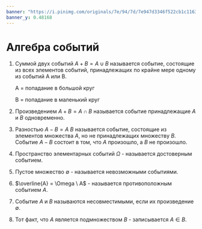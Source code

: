 ```yaml
---
banner: "https://i.pinimg.com/originals/7e/94/7d/7e947d3346f522cb1c1163b4a354f6bd.gif"
banner_y: 0.48168
---
```

# Алгебра событий

1. Суммой двух событий $A + B = A \cup B$ называется событие, состоящие из всех элементов событий, принадлежащих по крайне мере одному из событий A или B.

	A = попадание в большой круг

	B = попадание в маленький круг 


2. Произведением $A + B = A \cap B$ называется событие принадлежащие $A$ и $B$ одновременно. 
3. Разностью $A - B = A \ B$ называется событие, состоящие из элементов множества $A$, но не принадлежащих множеству $B$. Событие $A - B$ состоит в том, что $A$ произошло, а $B$ не произошло.
4. Пространство элементарных событий $\Omega$ - называется достоверным событием.
5.  Пустое множество $\emptyset$ - называется невозможными событиями.
6. $\overline{A} = \Omega \ A$ - называется противоположным событием $A$.
7. Событие $A$ и $B$ называются несовместимыми, если их произведение $\emptyset$.
8. Тот факт, что $A$ является подмножеством $B$ - записывается $A \in B$.

















